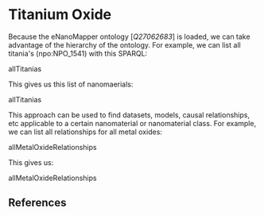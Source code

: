 # Titanium Oxide

Because the eNanoMapper ontology [<cite>Q27062683</cite>] is loaded, we can take advantage of the
hierarchy of the ontology. For example, we can list all <topic>titania</topic>'s (npo:NPO_1541)
with this SPARQL:

<sparql>allTitanias</sparql>

This gives us this list of nanomaerials:

<out>allTitanias</out>

This approach can be used to find datasets, models, causal relationships, etc applicable to a certain
nanomaterial or nanomaterial class. For example, we can list all relationships for all metal oxides:

<sparql>allMetalOxideRelationships</sparql>

This gives us:

<out>allMetalOxideRelationships</out>

## References

<references/>
